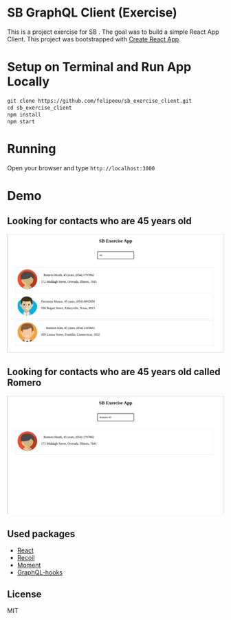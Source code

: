 # SB GraphQL Client (Exercise)

This is a project exercise for SB . The goal was to build a simple React App Client. This project was bootstrapped with [Create React App](https://github.com/facebook/create-react-app).

# Setup on Terminal and Run App Locally

```terminal
git clone https://github.com/felipeeu/sb_exercise_client.git
cd sb_exercise_client
npm install
npm start
```

# Running

Open your browser and type `http://localhost:3000`

# Demo

## Looking for contacts who are 45 years old

![](./src/assets/readme/readme_image_1.png)

## Looking for contacts who are 45 years old called Romero

![](./src/assets/readme/readme_image_2.png)

## Used packages

- [React](https://reactjs.org/)
- [Recoil](https://recoiljs.org/)
- [Moment](https://momentjs.com/)
- [GraphQL-hooks](https://github.com/nearform/graphql-hooks)

## License

MIT
